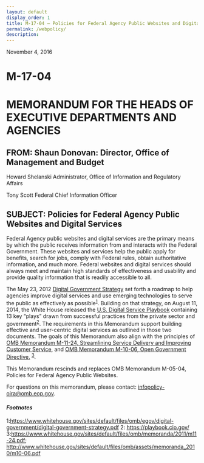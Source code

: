 ```yaml
---
layout: default
display_order: 1
title: M-17-04 — Policies for Federal Agency Public Websites and Digital Services
permalink: /webpolicy/
description:
---
```

November 4, 2016
# M-17-04
# MEMORANDUM FOR THE HEADS OF EXECUTIVE DEPARTMENTS AND AGENCIES
## FROM: Shaun Donovan: Director, Office of Management and Budget 

Howard Shelanski
Administrator, Office of Information and Regulatory Affairs

Tony Scott
Federal Chief Information Officer			

## SUBJECT: Policies for Federal Agency Public Websites and Digital Services

Federal Agency public websites and digital services are the primary means by which the public receives information from and interacts with the Federal Government. These websites and services help the public apply for benefits, search for jobs, comply with Federal rules, obtain authoritative information, and much more. Federal websites and digital services should always meet and maintain high standards of effectiveness and usability and provide quality information that is readily accessible to all. 

The May 23, 2012 [Digital Government Strategy](https://www.whitehouse.gov/sites/default/files/omb/egov/digital-government/digital-government-strategy.pdf) set forth a roadmap to help agencies improve digital services and use emerging technologies to serve the public as effectively as possible<sup>[1](#myfootnote1)</sup>.  Building on that strategy, on August 11, 2014, the White House released the [U.S. Digital Service Playbook]( https://playbook.cio.gov/) containing 13 key “plays” drawn from successful practices from the private sector and government<sup>[2](#myfootnote1)</sup>.  The requirements in this Memorandum support building effective and user-centric digital services as outlined in those two documents. The goals of this Memorandum also align with the principles of [OMB Memorandum M-11-24, Streamlining Service Delivery and Improving Customer Service]( https://www.whitehouse.gov/sites/default/files/omb/memoranda/2011/m11-24.pdf), and [OMB Memorandum M-10-06, Open Government Directive.]( https://www.whitehouse.gov/sites/default/files/omb/assets/memoranda_2010/m10-06.pdf) <sup>[3](#myfootnote1)</sup>.     

This Memorandum rescinds and replaces OMB Memorandum M-05-04, Policies for Federal Agency Public Websites.  

For questions on this memorandum, please contact: infopolicy-oira@omb.eop.gov. 

#### *Footnotes*
<a name="myfootnote1">1</a>:https://www.whitehouse.gov/sites/default/files/omb/egov/digital-government/digital-government-strategy.pdf
<a name="myfootnote1">2</a>: https://playbook.cio.gov/
<a name="myfootnote1">3</a>:https://www.whitehouse.gov/sites/default/files/omb/memoranda/2011/m11-24.pdf; 
http://www.whitehouse.gov/sites/default/files/omb/assets/memoranda_2010/m10-06.pdf
